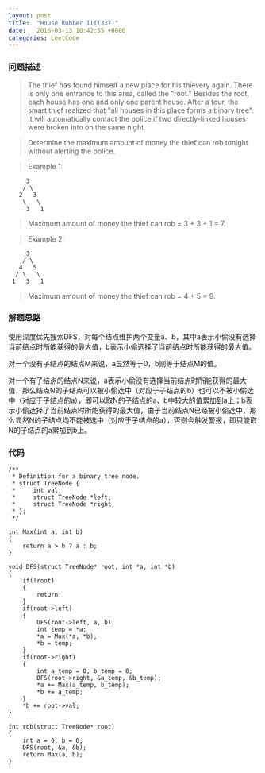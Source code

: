 ```yaml
---
layout: post
title:  "House Robber III(337)"
date:   2016-03-13 10:42:55 +0800
categories: LeetCode
---
```

### __问题描述__
> The thief has found himself a new place for his thievery again. There is only one entrance to this area, called the "root." Besides the root, each house has one and only one parent house. After a tour, the smart thief realized that "all houses in this place forms a binary tree". It will automatically contact the police if two directly-linked houses were broken into on the same night.

> Determine the maximum amount of money the thief can rob tonight without alerting the police.

> Example 1:

	     3
	    / \
	   2   3
	    \   \ 
	     3   1

> Maximum amount of money the thief can rob = 3 + 3 + 1 = 7.

> Example 2:

	     3
	    / \
	   4   5
	  / \   \ 
	 1   3   1

> Maximum amount of money the thief can rob = 4 + 5 = 9.

### __解题思路__
使用深度优先搜索DFS，对每个结点维护两个变量a、b，其中a表示小偷没有选择当前结点时所能获得的最大值，b表示小偷选择了当前结点时所能获得的最大值。

对一个没有子结点的结点M来说，a显然等于0，b则等于结点M的值。

对一个有子结点的结点N来说，a表示小偷没有选择当前结点时所能获得的最大值，那么结点N的子结点可以被小偷选中（对应于子结点的b）也可以不被小偷选中（对应于子结点的a），即可以取N的子结点的a、b中较大的值累加到a上；b表示小偷选择了当前结点时所能获得的最大值，由于当前结点N已经被小偷选中，那么显然N的子结点均不能被选中（对应于子结点的a），否则会触发警报，即只能取N的子结点的a累加到b上。

### __代码__
	/**
	 * Definition for a binary tree node.
	 * struct TreeNode {
	 *     int val;
	 *     struct TreeNode *left;
	 *     struct TreeNode *right;
	 * };
	 */
	 
	int Max(int a, int b)
	{
	    return a > b ? a : b;
	}

	void DFS(struct TreeNode* root, int *a, int *b)
	{
	    if(!root)
	    {
	        return;
	    }
	    if(root->left)
	    {
	        DFS(root->left, a, b);
	        int temp = *a;
	        *a = Max(*a, *b);
	        *b = temp;
	    }
	    if(root->right)
	    {
	        int a_temp = 0, b_temp = 0;
	        DFS(root->right, &a_temp, &b_temp);
	        *a += Max(a_temp, b_temp);
	        *b += a_temp;
	    }
	    *b += root->val;
	}

	int rob(struct TreeNode* root)
	{
	    int a = 0, b = 0;
	    DFS(root, &a, &b);
	    return Max(a, b);
	}